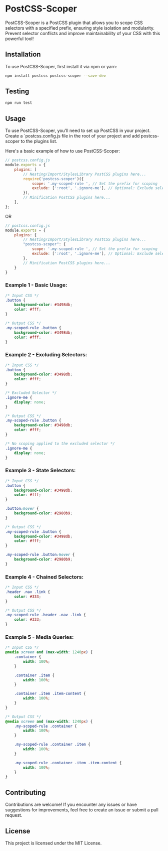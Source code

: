 # PostCSS-Scoper

PostCSS-Scoper is a PostCSS plugin that allows you to scope CSS selectors with a specified prefix, ensuring style isolation and modularity. Prevent selector conflicts and improve maintainability of your CSS with this powerful tool!

## Installation

To use PostCSS-Scoper, first install it via npm or yarn:

```bash
npm install postcss postcss-scoper --save-dev
```

## Testing

```bash
npm run test
```

## Usage
To use PostCSS-Scoper, you'll need to set up PostCSS in your project. Create a `postcss.config.js file in the root of your project and add postcss-scoper to the plugins list.

Here's a basic example of how to use PostCSS-Scoper:
```javascript
// postcss.config.js
module.exports = {
    plugins: [
        // Nesting/Import/StylesLibrary PostCSS plugins here...
        require('postcss-scoper')({
            scope: '.my-scoped-rule ', // Set the prefix for scoping
            exclude: [':root', '.ignore-me'], // Optional: Exclude selectors from scoping
        }),
        // Minification PostCSS plugins here...
    ],
};
```
OR
```javascript
// postcss.config.js
module.exports = {
    plugins: {
        // Nesting/Import/StylesLibrary PostCSS plugins here...
        "postcss-scoper": {
            scope: '.my-scoped-rule ', // Set the prefix for scoping
            exclude: [':root', '.ignore-me'], // Optional: Exclude selectors from scoping
        },
        // Minification PostCSS plugins here...
    }
}
```

### Example 1 - Basic Usage:

```css
/* Input CSS */
.button {
    background-color: #3498db;
    color: #fff;
}

/* Output CSS */
.my-scoped-rule .button {
    background-color: #3498db;
    color: #fff;
}
```

### Example 2 - Excluding Selectors:

```css
/* Input CSS */
.button {
    background-color: #3498db;
    color: #fff;
}

/* Excluded Selector */
.ignore-me {
    display: none;
}

/* Output CSS */
.my-scoped-rule .button {
    background-color: #3498db;
    color: #fff;
}

/* No scoping applied to the excluded selector */
.ignore-me {
    display: none;
}
```

### Example 3 - State Selectors:

```css
/* Input CSS */
.button {
    background-color: #3498db;
    color: #fff;
}

.button:hover {
    background-color: #2980b9;
}

/* Output CSS */
.my-scoped-rule .button {
    background-color: #3498db;
    color: #fff;
}

.my-scoped-rule .button:hover {
    background-color: #2980b9;
}
```

### Example 4 - Chained Selectors:

```css
/* Input CSS */
.header .nav .link {
    color: #333;
}

/* Output CSS */
.my-scoped-rule .header .nav .link {
    color: #333;
}
```

### Example 5 - Media Queries:

```css
/* Input CSS */
@media screen and (max-width: 1240px) {
    .container {
        width: 100%;
    }

    .container .item {
        width: 100%;
    }

    .container .item .item-content {
        width: 100%;
    }
}

/* Output CSS */
@media screen and (max-width: 1240px) {
    .my-scoped-rule .container {
        width: 100%;
    }

    .my-scoped-rule .container .item {
        width: 100%;
    }

    .my-scoped-rule .container .item .item-content {
        width: 100%;
    }
}
```

## Contributing
Contributions are welcome! If you encounter any issues or have suggestions for improvements, feel free to create an issue or submit a pull request.

## License
This project is licensed under the MIT License.